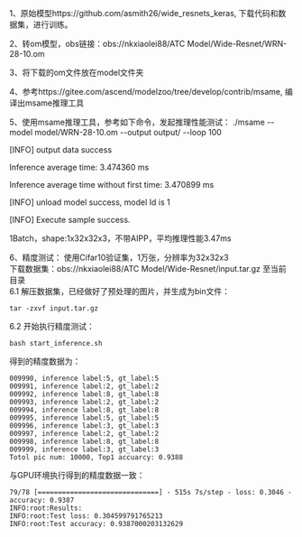 1、原始模型https://github.com/asmith26/wide_resnets_keras, 下载代码和数据集，进行训练。

2、转om模型，obs链接：obs://nkxiaolei88/ATC Model/Wide-Resnet/WRN-28-10.om

3、将下载的om文件放在model文件夹

4、参考https://gitee.com/ascend/modelzoo/tree/develop/contrib/msame, 编译出msame推理工具

5、使用msame推理工具，参考如下命令，发起推理性能测试： ./msame --model model/WRN-28-10.om --output output/ --loop 100

[INFO] output data success

Inference average time: 3.474360 ms

Inference average time without first time: 3.470899 ms

[INFO] unload model success, model Id is 1

[INFO] Execute sample success.


1Batch，shape:1x32x32x3，不带AIPP，平均推理性能3.47ms

6、精度测试：
使用Cifar10验证集，1万张，分辨率为32x32x3\
下载数据集：obs://nkxiaolei88/ATC Model/Wide-Resnet/input.tar.gz 至当前目录\
6.1 解压数据集，已经做好了预处理的图片，并生成为bin文件：
```
tar -zxvf input.tar.gz
```
6.2 开始执行精度测试：
```
bash start_inference.sh
```
得到的精度数据为：
```
009990, inference label:5, gt_label:5
009991, inference label:2, gt_label:2
009992, inference label:8, gt_label:8
009993, inference label:2, gt_label:2
009994, inference label:8, gt_label:8
009995, inference label:5, gt_label:5
009996, inference label:3, gt_label:3
009997, inference label:2, gt_label:2
009998, inference label:8, gt_label:8
009999, inference label:3, gt_label:3
Totol pic num: 10000, Top1 accuarcy: 0.9388
```
与GPU环境执行得到的精度数据一致：
```
79/78 [==============================] - 515s 7s/step - loss: 0.3046 - accuracy: 0.9387
INFO:root:Results:
INFO:root:Test loss: 0.304599791765213
INFO:root:Test accuracy: 0.9387000203132629
```
